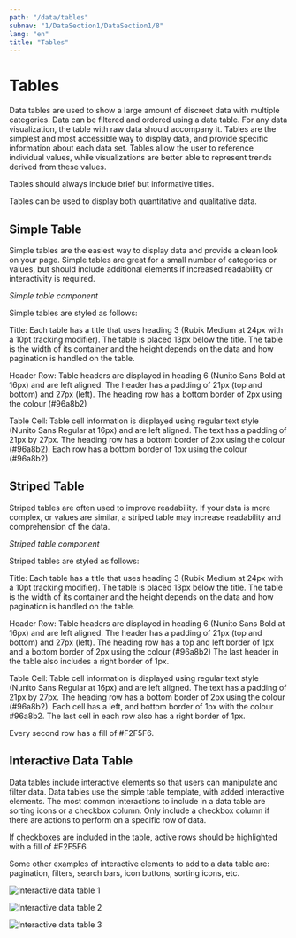 ```yaml
---
path: "/data/tables"
subnav: "1/DataSection1/DataSection1/8"
lang: "en"
title: "Tables"
---
```


# Tables

Data tables are used to show a large amount of discreet data with multiple categories. Data can be filtered and ordered using a data table. For any data visualization, the table with raw data should accompany it. Tables are the simplest and most accessible way to display data, and provide specific information about each data set. Tables allow the user to reference individual values, while visualizations are better able to represent trends derived from these values.

Tables should always include brief but informative titles.

Tables can be used to display both quantitative and qualitative data.

## Simple Table

Simple tables are the easiest way to display data and provide a clean look on your page. Simple tables are great for a small number of categories or values, but should include additional elements if increased readability or interactivity is required.

*Simple table component*

Simple tables are styled as follows:

Title: Each table has a title that uses heading 3 (Rubik Medium at 24px with a 10pt tracking modifier). The table is placed 13px below the title. The table is the width of its container and the height depends on the data and how pagination is handled on the table.

Header Row: Table headers are displayed in heading 6 (Nunito Sans Bold at 16px) and are left aligned. The header has a padding of 21px (top and bottom) and 27px (left). The heading row has a bottom border of 2px using the colour (#96a8b2)

Table Cell: Table cell information is displayed using regular text style (Nunito Sans Regular at 16px) and are left aligned. The text has a padding of 21px by 27px. The heading row has a bottom border of 2px using the colour (#96a8b2). Each row has a bottom border of 1px using the colour (#96a8b2)

## Striped Table

Striped tables are often used to improve readability. If your data is more complex, or values are similar, a striped table may increase readability and comprehension of the data.

*Striped table component*

Striped tables are styled as follows:

Title: Each table has a title that uses heading 3 (Rubik Medium at 24px with a 10pt tracking modifier). The table is placed 13px below the title. The table is the width of its container and the height depends on the data and how pagination is handled on the table.

Header Row: Table headers are displayed in heading 6 (Nunito Sans Bold at 16px) and are left aligned. The header has a padding of 21px (top and bottom) and 27px (left). The heading row has a top and left border of 1px and a bottom border of 2px using the colour (#96a8b2) The last header in the table also includes a right border of 1px.

Table Cell: Table cell information is displayed using regular text style (Nunito Sans Regular at 16px) and are left aligned. The text has a padding of 21px by 27px. The heading row has a bottom border of 2px using the colour (#96a8b2). Each cell has a left, and bottom border of 1px with the colour #96a8b2. The last cell in each row also has a right border of 1px.

Every second row has a fill of #F2F5F6.

## Interactive Data Table

Data tables include interactive elements so that users can manipulate and filter data. Data tables use the simple table template, with added interactive elements. The most common interactions to include in a data table are sorting icons or a checkbox column. Only include a checkbox column if there are actions to perform on a specific row of data.

If checkboxes are included in the table, active rows should be highlighted with a fill of #F2F5F6

Some other examples of interactive elements to add to a data table are: pagination, filters, search bars, icon buttons, sorting icons, etc.

![Interactive data table 1](https://github.com/gctools-outilsgc/design-system/blob/master/documentation/examples/interactive%20table_1.png)

![Interactive data table 2](https://github.com/gctools-outilsgc/design-system/blob/master/documentation/examples/interactive%20table_2.png)

![Interactive data table 3](https://github.com/gctools-outilsgc/design-system/blob/master/documentation/examples/interactive%20table_3.png)
